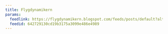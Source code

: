 ```yaml
---
title: Flygdynamikern
params:
  feedlink: https://flygdynamikern.blogspot.com/feeds/posts/default?alt=rss
  feedid: 642729130cd19b3175a3099e486e4989
---
```

